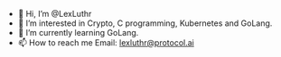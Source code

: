 - 👋 Hi, I’m @LexLuthr
- 👀 I’m interested in Crypto, C programming, Kubernetes and GoLang.
- 🌱 I’m currently learning GoLang.
- 📫 How to reach me Email: lexluthr@protocol.ai

<!---
LexLuthr/LexLuthr is a ✨ special ✨ repository because its `README.md` (this file) appears on your GitHub profile.
You can click the Preview link to take a look at your changes.
--->
